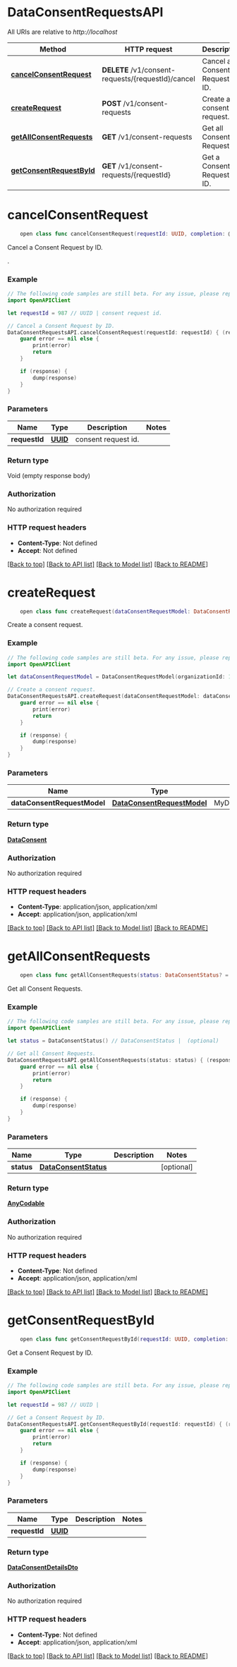 # DataConsentRequestsAPI

All URIs are relative to *http://localhost*

Method | HTTP request | Description
------------- | ------------- | -------------
[**cancelConsentRequest**](DataConsentRequestsAPI.md#cancelconsentrequest) | **DELETE** /v1/consent-requests/{requestId}/cancel | Cancel a Consent Request by ID.
[**createRequest**](DataConsentRequestsAPI.md#createrequest) | **POST** /v1/consent-requests | Create a consent request.
[**getAllConsentRequests**](DataConsentRequestsAPI.md#getallconsentrequests) | **GET** /v1/consent-requests | Get all Consent Requests.
[**getConsentRequestById**](DataConsentRequestsAPI.md#getconsentrequestbyid) | **GET** /v1/consent-requests/{requestId} | Get a Consent Request by ID.


# **cancelConsentRequest**
```swift
    open class func cancelConsentRequest(requestId: UUID, completion: @escaping (_ data: Void?, _ error: Error?) -> Void)
```

Cancel a Consent Request by ID.

.

### Example 
```swift
// The following code samples are still beta. For any issue, please report via http://github.com/OpenAPITools/openapi-generator/issues/new
import OpenAPIClient

let requestId = 987 // UUID | consent request id.

// Cancel a Consent Request by ID.
DataConsentRequestsAPI.cancelConsentRequest(requestId: requestId) { (response, error) in
    guard error == nil else {
        print(error)
        return
    }

    if (response) {
        dump(response)
    }
}
```

### Parameters

Name | Type | Description  | Notes
------------- | ------------- | ------------- | -------------
 **requestId** | [**UUID**](.md) | consent request id. | 

### Return type

Void (empty response body)

### Authorization

No authorization required

### HTTP request headers

 - **Content-Type**: Not defined
 - **Accept**: Not defined

[[Back to top]](#) [[Back to API list]](../README.md#documentation-for-api-endpoints) [[Back to Model list]](../README.md#documentation-for-models) [[Back to README]](../README.md)

# **createRequest**
```swift
    open class func createRequest(dataConsentRequestModel: DataConsentRequestModel? = nil, completion: @escaping (_ data: DataConsent?, _ error: Error?) -> Void)
```

Create a consent request.

### Example 
```swift
// The following code samples are still beta. For any issue, please report via http://github.com/OpenAPITools/openapi-generator/issues/new
import OpenAPIClient

let dataConsentRequestModel = DataConsentRequestModel(organizationId: 123, transactionId: "transactionId_example", identifiers: "TODO", startDateTime: Date(), expiryDateTime: Date(), description: "description_example", purposeCode: "purposeCode_example", purposeLink: "purposeLink_example", dataLifeUnit: DataLifeUnit(), dataLifeValue: 123, dataFetchFrequencyUnit: DataFetchFrequencyUnit(), dataFetchFrequencyUnitValue: 123, dataFetchType: DataFetchType(), agreementId: 123, identityClaims: [IdentityClaim()], financialAccounts: [DataConsentRequestedFaDto(drn: "drn_example", fromDatetime: Date(), toDatetime: Date(), providerId: 123, accountType: FinancialAccountTypes(), accountIdentifier: "accountIdentifier_example", filters: [DataConsentRfaFilterDto(filterType: FilterType(), _operator: Operator(), value: "value_example")])], documents: [DataConsentRequestedDocumentDto(drn: "drn_example", fromDatetime: Date(), toDatetime: Date(), providerId: 123, documentTypeId: "documentTypeId_example", documentIdentifier: "documentIdentifier_example")]) // DataConsentRequestModel | MyDataMyConsent.Models.Consents.DataConsentRequestModel. (optional)

// Create a consent request.
DataConsentRequestsAPI.createRequest(dataConsentRequestModel: dataConsentRequestModel) { (response, error) in
    guard error == nil else {
        print(error)
        return
    }

    if (response) {
        dump(response)
    }
}
```

### Parameters

Name | Type | Description  | Notes
------------- | ------------- | ------------- | -------------
 **dataConsentRequestModel** | [**DataConsentRequestModel**](DataConsentRequestModel.md) | MyDataMyConsent.Models.Consents.DataConsentRequestModel. | [optional] 

### Return type

[**DataConsent**](DataConsent.md)

### Authorization

No authorization required

### HTTP request headers

 - **Content-Type**: application/json, application/xml
 - **Accept**: application/json, application/xml

[[Back to top]](#) [[Back to API list]](../README.md#documentation-for-api-endpoints) [[Back to Model list]](../README.md#documentation-for-models) [[Back to README]](../README.md)

# **getAllConsentRequests**
```swift
    open class func getAllConsentRequests(status: DataConsentStatus? = nil, completion: @escaping (_ data: AnyCodable?, _ error: Error?) -> Void)
```

Get all Consent Requests.

### Example 
```swift
// The following code samples are still beta. For any issue, please report via http://github.com/OpenAPITools/openapi-generator/issues/new
import OpenAPIClient

let status = DataConsentStatus() // DataConsentStatus |  (optional)

// Get all Consent Requests.
DataConsentRequestsAPI.getAllConsentRequests(status: status) { (response, error) in
    guard error == nil else {
        print(error)
        return
    }

    if (response) {
        dump(response)
    }
}
```

### Parameters

Name | Type | Description  | Notes
------------- | ------------- | ------------- | -------------
 **status** | [**DataConsentStatus**](.md) |  | [optional] 

### Return type

[**AnyCodable**](AnyCodable.md)

### Authorization

No authorization required

### HTTP request headers

 - **Content-Type**: Not defined
 - **Accept**: application/json, application/xml

[[Back to top]](#) [[Back to API list]](../README.md#documentation-for-api-endpoints) [[Back to Model list]](../README.md#documentation-for-models) [[Back to README]](../README.md)

# **getConsentRequestById**
```swift
    open class func getConsentRequestById(requestId: UUID, completion: @escaping (_ data: DataConsentDetailsDto?, _ error: Error?) -> Void)
```

Get a Consent Request by ID.

### Example 
```swift
// The following code samples are still beta. For any issue, please report via http://github.com/OpenAPITools/openapi-generator/issues/new
import OpenAPIClient

let requestId = 987 // UUID | 

// Get a Consent Request by ID.
DataConsentRequestsAPI.getConsentRequestById(requestId: requestId) { (response, error) in
    guard error == nil else {
        print(error)
        return
    }

    if (response) {
        dump(response)
    }
}
```

### Parameters

Name | Type | Description  | Notes
------------- | ------------- | ------------- | -------------
 **requestId** | [**UUID**](.md) |  | 

### Return type

[**DataConsentDetailsDto**](DataConsentDetailsDto.md)

### Authorization

No authorization required

### HTTP request headers

 - **Content-Type**: Not defined
 - **Accept**: application/json, application/xml

[[Back to top]](#) [[Back to API list]](../README.md#documentation-for-api-endpoints) [[Back to Model list]](../README.md#documentation-for-models) [[Back to README]](../README.md)

